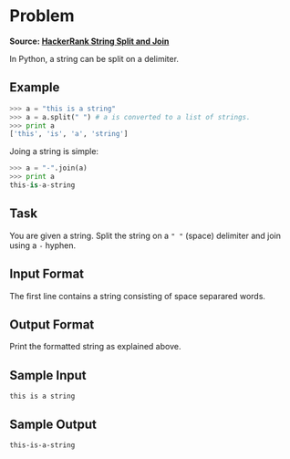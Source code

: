 # Problem

**Source: [HackerRank String Split and Join](https://www.hackerrank.com/challenges/python-string-split-and-join/problem)**

In Python, a string can be split on a delimiter.

## Example

```python
>>> a = "this is a string"
>>> a = a.split(" ") # a is converted to a list of strings.
>>> print a
['this', 'is', 'a', 'string']
```

Joing a string is simple:

```python
>>> a = "-".join(a)
>>> print a
this-is-a-string
```

## Task

You are given a string. Split the string on a `" "` (space) delimiter and join using a `-` hyphen.

## Input Format

The first line contains a string consisting of space separared words.

## Output Format

Print the formatted string as explained above.

## Sample Input

```text
this is a string
```

## Sample Output

```text
this-is-a-string
```
